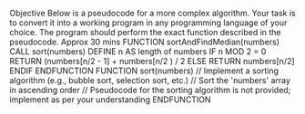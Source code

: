 Objective
    Below is a pseudocode for a more complex algorithm. Your task is to convert it into a working
    program in any programming language of your choice. The program should perform the exact
    function described in the pseudocode.
    Approx 30 mins
FUNCTION sortAndFindMedian(numbers)
 CALL sort(numbers)
 DEFINE n AS length of numbers
 IF n MOD 2 = 0
 RETURN (numbers[n/2 - 1] + numbers[n/2 ) / 2
 ELSE
 RETURN numbers[n/2]
 ENDIF
ENDFUNCTION
FUNCTION sort(numbers)
 // Implement a sorting algorithm (e.g., bubble sort, selection sort, etc.)
 // Sort the 'numbers' array in ascending order
 // Pseudocode for the sorting algorithm is not provided; implement as per your
understanding
ENDFUNCTION 